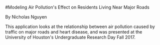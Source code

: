 #Modeling Air Pollution's Effect on Residents Living Near Major Roads

By Nicholas Nguyen

This application looks at the relationship between air pollution caused by traffic on major roads and heart disease, and was presented at the University of Houston's Undergraduate Research Day Fall 2017.
